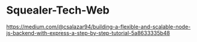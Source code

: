 # Squealer-Tech-Web

https://medium.com/@csalazar94/building-a-flexible-and-scalable-node-js-backend-with-express-a-step-by-step-tutorial-5a8633335b48